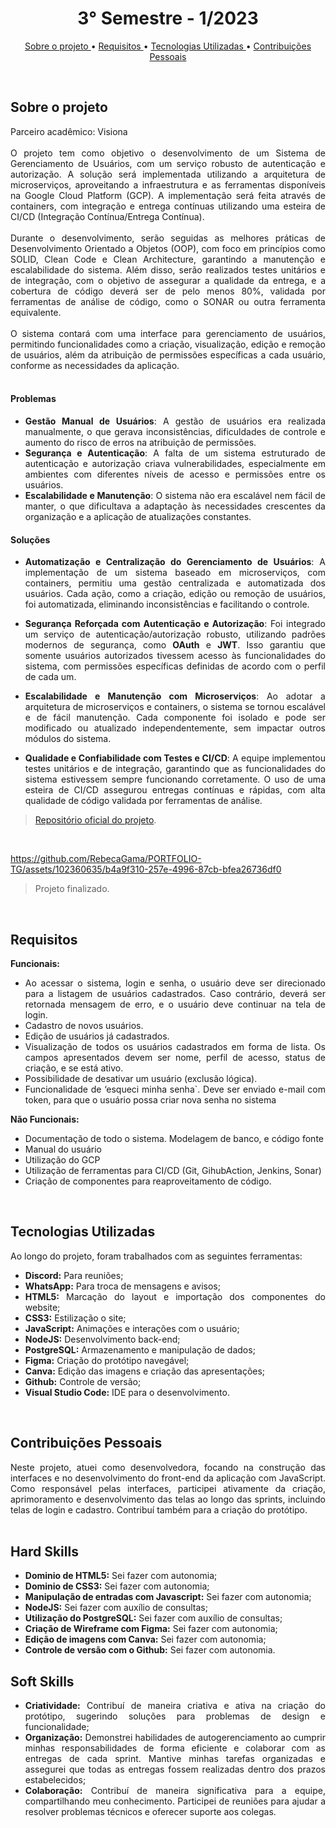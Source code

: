 <h1 align="center"> 3° Semestre - 1/2023 </h1>
<p align="center">
  <a href ="#sobre-o-projeto"> Sobre o projeto  </a>  • 
  <a href ="#requisitos"> Requisitos </a>  • 
  <a href ="#tecnologias-utilizadas"> Tecnologias Utilizadas </a>  •
  <a href ="#contribuições-pessoais"> Contribuições Pessoais </a>  
</p>
<br>

## Sobre o projeto 

<div align="justify">
  Parceiro acadêmico: Visiona
  <br><br>
  O projeto tem como objetivo o desenvolvimento de um Sistema de Gerenciamento de Usuários, com um serviço robusto de autenticação e autorização. A solução será implementada utilizando a arquitetura de microserviços, aproveitando a infraestrutura e as ferramentas disponíveis na Google Cloud Platform (GCP). A implementação será feita através de containers, com integração e entrega contínuas utilizando uma esteira de CI/CD (Integração Contínua/Entrega Contínua).
  <br><br>
  Durante o desenvolvimento, serão seguidas as melhores práticas de Desenvolvimento Orientado a Objetos (OOP), com foco em princípios como SOLID, Clean Code e Clean Architecture, garantindo a manutenção e escalabilidade do sistema. Além disso, serão realizados testes unitários e de integração, com o objetivo de assegurar a qualidade da entrega, e a cobertura de código deverá ser de pelo menos 80%, validada por ferramentas de análise de código, como o SONAR ou outra ferramenta equivalente.
  <br><br>
  O sistema contará com uma interface para gerenciamento de usuários, permitindo funcionalidades como a criação, visualização, edição e remoção de usuários, além da atribuição de permissões específicas a cada usuário, conforme as necessidades da aplicação.
<div><br>

#### Problemas

- **Gestão Manual de Usuários**: A gestão de usuários era realizada manualmente, o que gerava inconsistências, dificuldades de controle e aumento do risco de erros na atribuição de permissões.
- **Segurança e Autenticação**: A falta de um sistema estruturado de autenticação e autorização criava vulnerabilidades, especialmente em ambientes com diferentes níveis de acesso e permissões entre os usuários.
- **Escalabilidade e Manutenção**: O sistema não era escalável nem fácil de manter, o que dificultava a adaptação às necessidades crescentes da organização e a aplicação de atualizações constantes.

#### Soluções

- **Automatização e Centralização do Gerenciamento de Usuários**: A implementação de um sistema baseado em microserviços, com containers, permitiu uma gestão centralizada e automatizada dos usuários. Cada ação, como a criação, edição ou remoção de usuários, foi automatizada, eliminando inconsistências e facilitando o controle.
  
- **Segurança Reforçada com Autenticação e Autorização**: Foi integrado um serviço de autenticação/autorização robusto, utilizando padrões modernos de segurança, como **OAuth** e **JWT**. Isso garantiu que somente usuários autorizados tivessem acesso às funcionalidades do sistema, com permissões específicas definidas de acordo com o perfil de cada um.

- **Escalabilidade e Manutenção com Microserviços**: Ao adotar a arquitetura de microserviços e containers, o sistema se tornou escalável e de fácil manutenção. Cada componente foi isolado e pode ser modificado ou atualizado independentemente, sem impactar outros módulos do sistema.

- **Qualidade e Confiabilidade com Testes e CI/CD**: A equipe implementou testes unitários e de integração, garantindo que as funcionalidades do sistema estivessem sempre funcionando corretamente. O uso de uma esteira de CI/CD assegurou entregas contínuas e rápidas, com alta qualidade de código validada por ferramentas de análise.

> [Repositório oficial do projeto](https://github.com/atomofatec/API-VISIONA).

<br>

https://github.com/RebecaGama/PORTFOLIO-TG/assets/102360635/b4a9f310-257e-4996-87cb-bfea26736df0

> Projeto finalizado.

<br>
  
## Requisitos 
 
**Funcionais:**<br>
 - Ao acessar o sistema, login e senha, o usuário deve ser direcionado para a listagem de usuários cadastrados. Caso contrário, deverá ser retornada mensagem de erro, e o usuário deve continuar na tela de login.
- Cadastro de novos usuários.
- Edição de usuários já cadastrados.
- Visualização de todos os usuários cadastrados em forma de lista. Os campos apresentados devem ser nome, perfil de acesso, status de criação, e se está ativo.
- Possibilidade de desativar um usuário (exclusão lógica).
- Funcionalidade de ‘esqueci minha senha`. Deve ser enviado e-mail com token, para que o usuário possa criar nova senha no sistema

**Não Funcionais:**<br>
- Documentação de todo o sistema. Modelagem de banco, e código fonte
- Manual do usuário
- Utilização do GCP
- Utilização de ferramentas para CI/CD (Git, GihubAction, Jenkins, Sonar)
- Criação de componentes para reaproveitamento de código.

<br>

## Tecnologias Utilizadas
Ao longo do projeto, foram trabalhados com as seguintes ferramentas:
<br>
  - **Discord:** Para reuniões;
  - **WhatsApp:** Para troca de mensagens e avisos;
  - **HTML5:** Marcação do layout e importação dos componentes do website; 
  - **CSS3:** Estilização o site;
  - **JavaScript:** Animações e interações com o usuário;
  - **NodeJS:** Desenvolvimento back-end;
  - **PostgreSQL:** Armazenamento e manipulação de dados;
  - **Figma:** Criação do protótipo navegável;
  - **Canva:** Edição das imagens e criação das apresentações;
  - **Github:** Controle de versão;
  - **Visual Studio Code:** IDE para o desenvolvimento.
  
<br>

## Contribuições Pessoais
<div align="justify">
Neste projeto, atuei como desenvolvedora, focando na construção das interfaces e no desenvolvimento do front-end da aplicação com JavaScript. Como responsável pelas interfaces, participei ativamente da criação, aprimoramento e desenvolvimento das telas ao longo das sprints, incluindo telas de login e cadastro. Contribuí também para a criação do protótipo.

<div>

<br>

## Hard Skills
  - **Dominio de HTML5:** Sei fazer com autonomia;
  - **Dominio de CSS3:** Sei fazer com autonomia;
  - **Manipulação de entradas com Javascript:** Sei fazer com autonomia;
  - **NodeJS:** Sei fazer com auxílio de consultas;
  - **Utilização do PostgreSQL:** Sei fazer com auxílio de consultas; 
  - **Criação de Wireframe com Figma:** Sei fazer com autonomia;
  - **Edição de imagens com Canva:** Sei fazer com autonomia;
  - **Controle de versão com o Github:** Sei fazer com autonomia.


## Soft Skills
 - **Criatividade:** Contribuí de maneira criativa e ativa na criação do protótipo, sugerindo soluções para problemas de design e funcionalidade; <br>
 - **Organização:** Demonstrei habilidades de autogerenciamento ao cumprir minhas responsabilidades de forma eficiente e colaborar com as entregas de cada sprint. Mantive minhas tarefas organizadas e assegurei que todas as entregas fossem realizadas dentro dos prazos estabelecidos;<br>
 - **Colaboração:** Contribuí de maneira significativa para a equipe, compartilhando meu conhecimento. Participei de reuniões para ajudar a resolver problemas técnicos e oferecer suporte aos colegas. <br>
